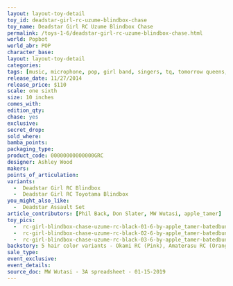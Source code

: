 ```yaml
---
layout: layout-toy-detail 
toy_id: deadstar-girl-rc-uzume-blindbox-chase
toy_name: Deadstar Girl RC Uzume Blindbox Chase
permalink: /toys-1-6/deadstar-girl-rc-uzume-blindbox-chase.html
world: Popbot
world_abr: POP
character_base: 
layout: layout-toy-detail
categories: 
tags: [music, microphone, pop, girl band, singers, tq, tomorrow queens, ponytail, pink skirt, white shirt]
release_date: 11/27/2014
release_price: $110 
scale: one sixth
size: 10 inches
comes_with: 
edition_qty: 
chase: yes
exclusive: 
secret_drop: 
sold_where: 
bamba_points: 
packaging_type: 
product_code: 00000000000000GRC
designer: Ashley Wood
makers: 
points_of_articulation: 
variants: 
  -  Deadstar Girl RC Blindbox
  -  Deadstar Girl RC Toyotama Blindbox
you_might_also_like: 
  -  Deadstar Assault Set
article_contributors: [Phil Back, Don Slater, MW Wutasi, apple_tamer]
toy_pics: 
  -  rc-girl-blindbox-chase-uzume-rc-black-01-6-by-apple_tamer-batedbunnytoys.jpg
  -  rc-girl-blindbox-chase-uzume-rc-black-02-6-by-apple_tamer-batedbunnytoys.jpg
  -  rc-girl-blindbox-chase-uzume-rc-black-03-6-by-apple_tamer-batedbunnytoys.jpg
backstory: 5 hair color variants - Okami RC (Pink), Amaterasu RC (Orange), Toyotama RC (Blue), Uzume RC (Brown) & Chase (Black). 10" female body
sale_type: 
event_exclusive: 
event_details: 
source_doc: MW Wutasi - 3A spreadsheet - 01-15-2019
---
```

 